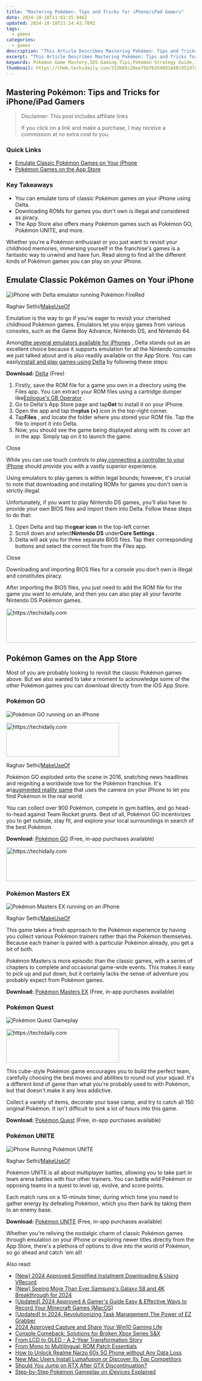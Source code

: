 ```yaml
---
title: "Mastering Pokémon: Tips and Tricks for iPhone/iPad Gamers"
date: 2024-10-18T11:03:55.946Z
updated: 2024-10-18T21:14:43.709Z
tags:
  - games
categories:
  - games
description: "This Article Describes Mastering Pokémon: Tips and Tricks for iPhone/iPad Gamers"
excerpt: "This Article Describes Mastering Pokémon: Tips and Tricks for iPhone/iPad Gamers"
keywords: Pokémon Game Mastery,IOS Gaming Tips,Pokémon Strategy Guide,IPhone/iPad Pokémon Games,Advanced Pokémon Tricks,Best Pokémon Apps,IOS Pokémon Tips,IPhone/iPad Pokémon Games (Truncated)
thumbnail: https://thmb.techidaily.com/333b95c20ee75bfb354881848c952d7c6576f1601ed8967bdbaf6f2fda50fa89.jpg
---
```


## Mastering Pokémon: Tips and Tricks for iPhone/iPad Gamers

>  Disclaimer: This post includes affiliate links
>
>  If you click on a link and make a purchase, I may receive a commission at no extra cost to you.
>

### Quick Links

* [Emulate Classic Pokémon Games on Your iPhone](#emulate-classic-pok-eacute-mon-games-on-your-iphone)
* [Pokémon Games on the App Store](#pok-eacute-mon-games-on-the-app-store)

### Key Takeaways

* You can emulate tons of classic Pokémon games on your iPhone using Delta.
* Downloading ROMs for games you don't own is illegal and considered as piracy.
* The App Store also offers many Pokémon games such as Pokémon GO, Pokémon UNITE, and more.

 Whether you're a Pokémon enthusiast or you just want to revisit your childhood memories, immersing yourself in the franchise's games is a fantastic way to unwind and have fun. Read along to find all the different kinds of Pokémon games you can play on your iPhone.

## Emulate Classic Pokémon Games on Your iPhone

![iPhone with Delta emulator running Pokémon FireRed](https://static1.makeuseofimages.com/wordpress/wp-content/uploads/wm/2024/05/iphone-with-delta-emulator-running-poke-mon-firered-1.jpg)

 Raghav Sethi/[MakeUseOf](https://www.makeuseof.com/author/raghav-sethi/)

 Emulation is the way to go if you're eager to revisit your cherished childhood Pokémon games. Emulators let you enjoy games from various consoles, such as the Game Boy Advance, Nintendo DS, and Nintendo 64.

 Among[the several emulators available for iPhones](https://www.makeuseof.com/best-gba-emulators-for-ios/) , Delta stands out as an excellent choice because it supports emulation for all the Nintendo consoles we just talked about and is also readily available on the App Store. You can easily[install and play games using Delta](https://www.makeuseof.com/play-retro-nintendo-games-on-iphone/) by following these steps:

**Download:** [Delta](https://apps.apple.com/us/app/delta-game-emulator/id1048524688) (Free)

1. Firstly, save the ROM file for a game you own in a directory using the Files app. You can extract your ROM files using a cartridge dumper like[Epilogue's GB Operator](https://www.epilogue.co/product/gb-operator) .
2. Go to Delta's App Store page and tap**Get** to install it on your iPhone.
3. Open the app and tap the**plus (+)** icon in the top-right corner.
4. Tap**Files** , and locate the folder where you stored your ROM file. Tap the file to import it into Delta.
5. Now, you should see the game being displayed along with its cover art in the app. Simply tap on it to launch the game.

Close

 While you can use touch controls to play,[connecting a controller to your iPhone](https://www.makeuseof.com/tag/how-to-hook-up-a-game-controller-to-your-ipad/) should provide you with a vastly superior experience.

 Using emulators to play games is within legal bounds; however, it's crucial to note that downloading and installing ROMs for games you don't own is strictly illegal.

 Unfortunately, if you want to play Nintendo DS games, you'll also have to provide your own BIOS files and import them into Delta. Follow these steps to do that:

1. Open Delta and tap the**gear icon** in the top-left corner.
2. Scroll down and select**Nintendo DS** under**Core Settings** .
3. Delta will ask you for three separate BIOS files. Tap their corresponding buttons and select the correct file from the Files app.

Close

 Downloading and importing BIOS files for a console you don't own is illegal and constitutes piracy.

 After importing the BIOS files, you just need to add the ROM file for the game you want to emulate, and then you can also play all your favorite Nintendo DS Pokémon games.

<!-- affiliate ads begin -->
<a href="https://ephamedtechinc.pxf.io/c/5597632/2136612/26400" target="_top" id="2136612">
  <img src="//a.impactradius-go.com/display-ad/26400-2136612" border="0" alt="https://techidaily.com" width="728" height="90"/>
</a>
<img height="0" width="0" src="https://ephamedtechinc.pxf.io/i/5597632/2136612/26400" style="position:absolute;visibility:hidden;" border="0" />
<!-- affiliate ads end -->

## Pokémon Games on the App Store

 Most of you are probably looking to revisit the classic Pokémon games above. But we also wanted to take a moment to acknowledge some of the other Pokémon games you can download directly from the iOS App Store.

### Pokémon GO

![Pokémon GO running on an iPhone](https://static1.makeuseofimages.com/wordpress/wp-content/uploads/wm/2024/05/poke-mon-go-running-on-an-iphone.jpg)

<!-- affiliate ads begin -->
<a href="https://aligracehair.sjv.io/c/5597632/1948891/19272" target="_top" id="1948891">
  <img src="//a.impactradius-go.com/display-ad/19272-1948891" border="0" alt="https://techidaily.com" width="300" height="90"/>
</a>
<img height="0" width="0" src="https://aligracehair.sjv.io/i/5597632/1948891/19272" style="position:absolute;visibility:hidden;" border="0" />
<!-- affiliate ads end -->

 Raghav Sethi/[MakeUseOf](https://www.makeuseof.com/author/raghav-sethi/)

 Pokémon GO exploded onto the scene in 2016, snatching news headlines and reigniting a worldwide love for the Pokémon franchise. It's an[augmented reality game](https://www.makeuseof.com/ar-mobile-games-get-moving-outdoors/) that uses the camera on your iPhone to let you find Pokémon in the real world.

 You can collect over 900 Pokémon, compete in gym battles, and go head-to-head against Team Rocket grunts. Best of all, Pokémon GO incentivizes you to get outside, stay fit, and explore your local surroundings in search of the best Pokémon.

**Download:** [Pokémon GO](http://apps.apple.com/app/pokémon-go/id1094591345) (Free, in-app purchases available)

<!-- affiliate ads begin -->
<a href="https://ephamedtechinc.pxf.io/c/5597632/2130529/26400" target="_top" id="2130529">
  <img src="//a.impactradius-go.com/display-ad/26400-2130529" border="0" alt="https://techidaily.com" width="728" height="90"/>
</a>
<img height="0" width="0" src="https://ephamedtechinc.pxf.io/i/5597632/2130529/26400" style="position:absolute;visibility:hidden;" border="0" />
<!-- affiliate ads end -->

### Pokémon Masters EX

![Pokémon Masters EX running on an iPhone](https://static1.makeuseofimages.com/wordpress/wp-content/uploads/wm/2024/05/poke-mon-masters-ex-running-on-an-iphone.jpg)

 Raghav Sethi/[MakeUseOf](https://www.makeuseof.com/author/raghav-sethi/)

 This game takes a fresh approach to the Pokémon experience by having you collect various Pokémon trainers rather than the Pokémon themselves. Because each trainer is paired with a particular Pokémon already, you get a bit of both.

 Pokémon Masters is more episodic than the classic games, with a series of chapters to complete and occasional game-wide events. This makes it easy to pick up and put down, but it certainly lacks the sense of adventure you probably expect from Pokémon games.

**Download:** [Pokémon Masters EX](http://apps.apple.com/app/pokémon-masters/id1442061397) (Free, in-app purchases available)

### Pokémon Quest

![Pokémon Quest Gameplay](https://static1.makeuseofimages.com/wordpress/wp-content/uploads/2024/05/poke-mon-quest-gameplay.PNG)

<!-- affiliate ads begin -->
<a href="https://aligracehair.sjv.io/c/5597632/2016129/19272" target="_top" id="2016129">
  <img src="//a.impactradius-go.com/display-ad/19272-2016129" border="0" alt="https://techidaily.com" width="300" height="90"/>
</a>
<img height="0" width="0" src="https://aligracehair.sjv.io/i/5597632/2016129/19272" style="position:absolute;visibility:hidden;" border="0" />
<!-- affiliate ads end -->

 This cube-style Pokémon game encourages you to build the perfect team, carefully choosing the best moves and abilities to round out your squad. It's a different kind of game than what you're probably used to with Pokémon, but that doesn't make it any less addictive.

 Collect a variety of items, decorate your base camp, and try to catch all 150 original Pokémon. It isn't difficult to sink a lot of hours into this game.

**Download:** [Pokémon Quest](http://apps.apple.com/app/pokémon-quest/id1345187641) (Free, in-app purchases available)

### Pokémon UNITE

![iPhone Running Pokémon UNITE](https://static1.makeuseofimages.com/wordpress/wp-content/uploads/wm/2024/05/poke-mon-unite-running-on-an-iphone-1.jpg)

 Raghav Sethi/[MakeUseOf](https://www.makeuseof.com/author/raghav-sethi/)

 Pokémon UNITE is all about multiplayer battles, allowing you to take part in team arena battles with four other trainers. You can battle wild Pokémon or opposing teams in a quest to level up, evolve, and score points.

 Each match runs on a 10-minute timer, during which time you need to gather energy by defeating Pokémon, which you then bank by taking them to an enemy base.

**Download:** [Pokémon UNITE](https://apps.apple.com/app/pokémon-unite/id1512321575) (Free, in-app purchases available)

 Whether you're reliving the nostalgic charm of classic Pokémon games through emulation on your iPhone or exploring newer titles directly from the App Store, there's a plethora of options to dive into the world of Pokémon, so go ahead and catch 'em all!

<ins class="adsbygoogle"
     style="display:block"
     data-ad-format="autorelaxed"
     data-ad-client="ca-pub-7571918770474297"
     data-ad-slot="1223367746"></ins>

<ins class="adsbygoogle"
     style="display:block"
     data-ad-client="ca-pub-7571918770474297"
     data-ad-slot="8358498916"
     data-ad-format="auto"
     data-full-width-responsive="true"></ins>

<span class="atpl-alsoreadstyle">Also read:</span>
<div><ul>
<li><a href="https://video-screen-grab.techidaily.com/new-2024-approved-simplified-instalment-downloading-and-using-vrecord/"><u>[New] 2024 Approved Simplified Instalment Downloading & Using VRecord</u></a></li>
<li><a href="https://article-posts.techidaily.com/new-seeing-more-than-ever-samsungs-galaxy-s8-and-4k-breakthrough-for-2024/"><u>[New] Seeing More Than Ever Samsung's Galaxy S8 and 4K Breakthrough for 2024</u></a></li>
<li><a href="https://screen-sharing-recording.techidaily.com/updated-2024-approved-a-gamers-guide-easy-and-effective-ways-to-record-your-minecraft-games-macos/"><u>[Updated] 2024 Approved A Gamer's Guide Easy & Effective Ways to Record Your Minecraft Games (MacOS)</u></a></li>
<li><a href="https://on-screen-recording.techidaily.com/updated-in-2024-revolutionizing-task-management-the-power-of-ez-grabber/"><u>[Updated] In 2024, Revolutionizing Task Management The Power of EZ Grabber</u></a></li>
<li><a href="https://desktop-recording.techidaily.com/2024-approved-capture-and-share-your-win10-gaming-life/"><u>2024 Approved Capture and Share Your Win10 Gaming Life</u></a></li>
<li><a href="https://games-able.techidaily.com/console-comeback-solutions-for-broken-xbox-series-sandx/"><u>Console Comeback: Solutions for Broken Xbox Series S&X</u></a></li>
<li><a href="https://games-able.techidaily.com/from-lcd-to-oled-a-2-year-transformation-story/"><u>From LCD to OLED - A 2-Year Transformation Story</u></a></li>
<li><a href="https://games-able.techidaily.com/from-mono-to-multilingual-rom-patch-essentials/"><u>From Mono to Multilingual: ROM Patch Essentials</u></a></li>
<li><a href="https://easy-unlock-android.techidaily.com/how-to-unlock-realme-narzo-60x-5g-phone-without-any-data-loss-by-drfone-android/"><u>How to Unlock Realme Narzo 60x 5G Phone without Any Data Loss</u></a></li>
<li><a href="https://smart-video-creator.techidaily.com/new-mac-users-install-lumafusion-or-discover-its-top-competitors/"><u>New Mac Users Install Lumafusion or Discover Its Top Competitors</u></a></li>
<li><a href="https://games-able.techidaily.com/should-you-jump-on-rtx-after-gtx-discontinuation/"><u>Should You Jump on RTX After GTX Discontinuation?</u></a></li>
<li><a href="https://games-able.techidaily.com/step-by-step-pokemon-gameplay-on-idevices-explained/"><u>Step-by-Step Pokémon Gameplay on iDevices Explained</u></a></li>
</ul></div>

